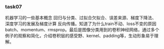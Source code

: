 ### task07

机器学习的一些基本概念 回归与分类、过拟合欠拟合、误差来源、梯度下降法、深度学习的发展及梯度计算 反向传播。知道了为什么train不动、loss不变的原因 batch、momentum、rmsprop。最后是图像分类用到的卷积神经网络，通过多个例子的观察和简化，介绍卷积层的感受野、kernel、padding等，生动形象易于理解。

